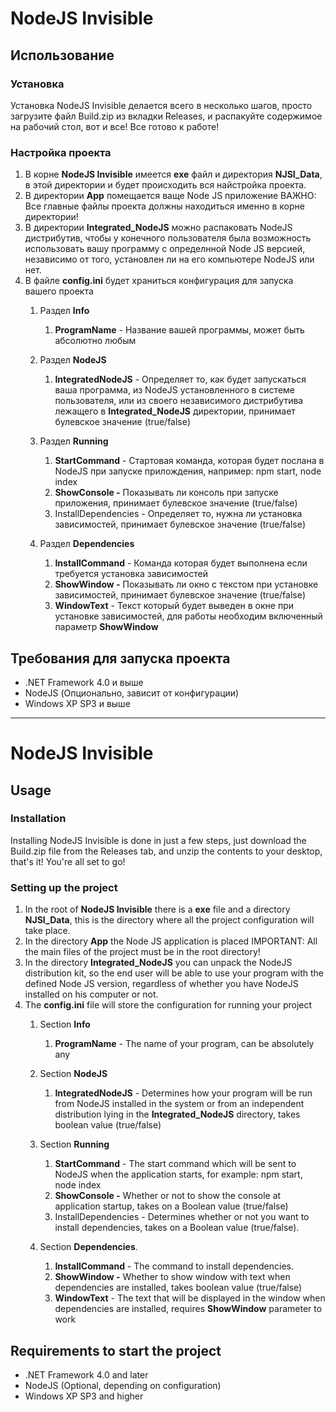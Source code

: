 # NodeJS Invisible

## Использование

### Установка

Установка NodeJS Invisible делается всего в несколько шагов, просто загрузите файл Build.zip из вкладки Releases, и распакуйте содержимое на рабочий стол, вот и все! Все готово к работе!

### Настройка проекта

1. В корне **NodeJS Invisible** имеется **exe** файл и директория **NJSI_Data**, в этой директории и будет происходить вся найстройка проекта.
2. В директории **App** помещается ваще Node JS приложение
ВАЖНО: Все главные файлы проекта должны находиться именно в корне директории!
3. В директории **Integrated_NodeJS** можно распаковать NodeJS дистрибутив, чтобы у конечного пользователя была возможность использовать вашу программу с определнной Node JS версией, независимо от того, установлен ли на его компьютере NodeJS или нет.
4. В файле **config.ini** будет храниться конфигурация для запуска вашего проекта
    1. Раздел **Info**
        1. **ProgramName** - Название вашей программы, может быть абсолютно любым
    2. Раздел **NodeJS**
        1. **IntegratedNodeJS** - Определяет то, как будет запускаться ваша программа, из NodeJS установленного в системе пользователя, или из своего независимого дистрибутива лежащего в **Integrated_NodeJS** директории, принимает булевское значение (true/false)
        
    3. Раздел **Running**
        1. **StartCommand** - Стартовая команда, которая будет послана в NodeJS при запуске прилождения, например: npm start, node index
        2. **ShowConsole -** Показывать ли консоль при запуске приложения, принимает булевское значение (true/false)
        3. InstallDependencies - Определяет то, нужна ли установка зависимостей, принимает булевское значение (true/false)
        
    4. Раздел **Dependencies**
        1. **InstallCommand** - Команда которая будет выполнена если требуется установка зависимостей
        2. **ShowWindow -** Показывать ли окно с текстом при установке зависимостей, принимает булевское значение (true/false)
        3. **WindowText** - Текст который будет выведен в окне при установке зависимостей, для работы необходим включенный параметр **ShowWindow** 

## Требования для запуска проекта

- .NET Framework 4.0 и выше
- NodeJS (Опционально, зависит от конфигурации)
- Windows XP SP3 и выше

<hr>

# NodeJS Invisible

## Usage

### Installation

Installing NodeJS Invisible is done in just a few steps, just download the Build.zip file from the Releases tab, and unzip the contents to your desktop, that's it! You're all set to go!

### Setting up the project

1. In the root of **NodeJS Invisible** there is a **exe** file and a directory **NJSI_Data**, this is the directory where all the project configuration will take place.
2. In the directory **App** the Node JS application is placed
IMPORTANT: All the main files of the project must be in the root directory!
3. In the directory **Integrated_NodeJS** you can unpack the NodeJS distribution kit, so the end user will be able to use your program with the defined Node JS version, regardless of whether you have NodeJS installed on his computer or not.
4. The **config.ini** file will store the configuration for running your project
    1. Section **Info**
        1. **ProgramName** - The name of your program, can be absolutely any
    2. Section **NodeJS**
        1. **IntegratedNodeJS** - Determines how your program will be run from NodeJS installed in the system or from an independent distribution lying in the **Integrated_NodeJS** directory, takes boolean value (true/false)
        
    3. Section **Running**
        1. **StartCommand** - The start command which will be sent to NodeJS when the application starts, for example: npm start, node index
        2. **ShowConsole -** Whether or not to show the console at application startup, takes on a Boolean value (true/false)
        3) InstallDependencies - Determines whether or not you want to install dependencies, takes on a Boolean value (true/false).
        
    4. Section **Dependencies**.
        1. **InstallCommand** - The command to install dependencies.
        2. **ShowWindow -** Whether to show window with text when dependencies are installed, takes boolean value (true/false)
        3. **WindowText** - The text that will be displayed in the window when dependencies are installed, requires **ShowWindow** parameter to work 

## Requirements to start the project

- .NET Framework 4.0 and later
- NodeJS (Optional, depending on configuration)
- Windows XP SP3 and higher